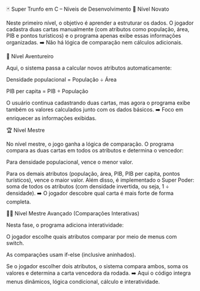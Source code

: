 🃏 Super Trunfo em C – Níveis de Desenvolvimento
🔰 Nível Novato

Neste primeiro nível, o objetivo é aprender a estruturar os dados.
O jogador cadastra duas cartas manualmente (com atributos como população, área, PIB e pontos turísticos) e o programa apenas exibe essas informações organizadas.
➡️ Não há lógica de comparação nem cálculos adicionais.

🧭 Nível Aventureiro

Aqui, o sistema passa a calcular novos atributos automaticamente:

Densidade populacional = População ÷ Área

PIB per capita = PIB ÷ População

O usuário continua cadastrando duas cartas, mas agora o programa exibe também os valores calculados junto com os dados básicos.
➡️ Foco em enriquecer as informações exibidas.

🏆 Nível Mestre

No nível mestre, o jogo ganha a lógica de comparação.
O programa compara as duas cartas em todos os atributos e determina o vencedor:

Para densidade populacional, vence o menor valor.

Para os demais atributos (população, área, PIB, PIB per capita, pontos turísticos), vence o maior valor.
Além disso, é implementado o Super Poder: soma de todos os atributos (com densidade invertida, ou seja, 1 ÷ densidade).
➡️ O jogador descobre qual carta é mais forte de forma completa.

🧙‍♂️ Nível Mestre Avançado (Comparações Interativas)

Nesta fase, o programa adiciona interatividade:

O jogador escolhe quais atributos comparar por meio de menus com switch.

As comparações usam if-else (inclusive aninhados).

Se o jogador escolher dois atributos, o sistema compara ambos, soma os valores e determina a carta vencedora da rodada.
➡️ Aqui o código integra menus dinâmicos, lógica condicional, cálculo e interatividade.
